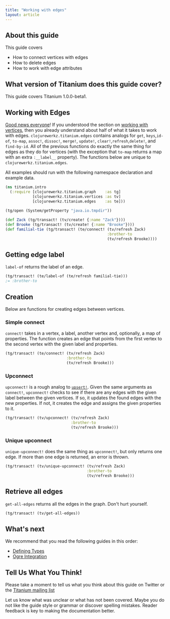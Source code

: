 ```yaml
---
title: "Working with edges"
layout: article
---
```


## About this guide

This guide covers

 * How to connect vertices with edges
 * How to delete edges
 * How to work with edge attributes


## What version of Titanium does this guide cover?

This guide covers Titanium 1.0.0-beta1.


## Working with Edges 

[Good news everyone](http://www.youtube.com/watch?v=1D1cap6yETA)! If
you understood the section on
[working with vertices](/articles/vertices.html), then you already
understand about half of what it takes to work with edges.
`clojurewerkz.titanium.edges` contains analogs for `get`,
`keys`,`id-of`, `to-map`, `assoc!`, `dissoc!`, `merge!`, `update!`,
`clear!`,`refresh`,`delete!`, and `find-by-id`. All of the previous
functions do exactly the same thing for edges as they do for vertices
(with the exception that `to-map` returns a map with an extra
`:__label__` property). The functions below are unique to
`clojurewerkz.titanium.edges`. 

All examples should run with the following namespace declaration and example data.

``` clojure
(ns titanium.intro
  (:require [clojurewerkz.titanium.graph    :as tg]
            [clojurewerkz.titanium.vertices :as tv]
            [clojurewerkz.titanium.edges    :as te]))
            
(tg/open (System/getProperty "java.io.tmpdir"))            

(def Zack (tg/transact! (tv/create! {:name "Zack"})))
(def Brooke (tg/transact! (tv/create! {:name "Brooke"})))
(def familial-tie (tg/transact! (te/connect! (tv/refresh Zack)
                                             :brother-to 
                                             (tv/refresh Brooke))))
```

## Getting edge label
`label-of` returns the label of an edge. 

``` clojure
(tg/transact! (te/label-of (te/refresh familial-tie)))
;= :brother-to
```
## Creation

Below are functions for creating edges between vertices. 

### Simple connect

`connect!` takes in a vertex, a label, another vertex and, optionally,
a map of properties. The function creates an edge that points from the
first vertex to the second vertex with the given label and properties. 

``` clojure
(tg/transact! (te/connect! (tv/refresh Zack)
                           :brother-to 
                           (tv/refresh Brooke)))
```

### Upconnect

`upconnect!` is a rough analog to
[`upsert!`](/articles/vertices.html#upserting). Given the same
arguments as `connect!`, `upconnect!` checks to see if there are any
edges with the given label between the given vertices. If so, it
updates the found edges with the new properties. If not, it creates
the edge and assigns the given properties to it.


``` clojure
(tg/transact! (tv/upconnect! (tv/refresh Zack)
                             :brother-to 
                             (tv/refresh Brooke)))
```

### Unique upconnect

`unique-upconnect!` does the same thing as `upconnect!`, but only
returns one edge. If more than one edge is returned, an error is
thrown.

``` clojure
(tg/transact! (tv/unique-upconnect! (tv/refresh Zack)
                                    :brother-to 
                                    (tv/refresh Brooke)))
```

## Retrieve all edges

`get-all-edges` returns all the edges in the graph. Don't hurt yourself.

``` clojure
(tg/transact! (tv/get-all-edges))
```

## What's next

We recommend that you read the following guides in this order:

 * [Defining Types](/articles/types.html)  
 * [Ogre Integration](/articles/ogre.html)



## Tell Us What You Think!

Please take a moment to tell us what you think about this guide on
Twitter or the [Titanium mailing
list](https://groups.google.com/forum/#!forum/clojure-titanium)

Let us know what was unclear or what has not been covered. Maybe you
do not like the guide style or grammar or discover spelling
mistakes. Reader feedback is key to making the documentation better.
